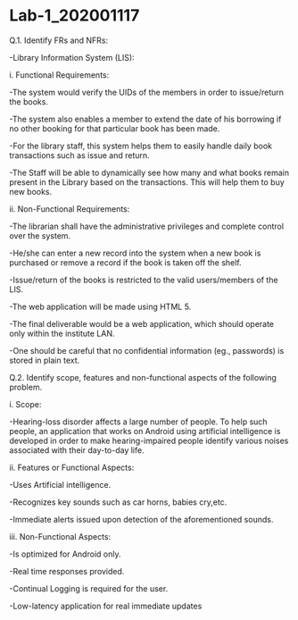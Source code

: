 # Lab-1_202001117

Q.1. Identify FRs and NFRs:

-Library Information System (LIS):

i. Functional Requirements:

-The system would verify the UIDs of the members in order to issue/return the books.

-The system also enables a member to extend the date of his borrowing if no other booking for that particular book has been made.

-For the library staff, this system helps them to easily handle daily book transactions such as issue and return.

-The Staff will be able to dynamically see how many and what books remain present in the Library based on the transactions. This will help them to buy new books.

ii. Non-Functional Requirements:

-The librarian shall have the administrative privileges and complete control over the system.

-He/she can enter a new record into the system when a new book is purchased or remove a record if the book is taken off the shelf.

-Issue/return of the books is restricted to the valid users/members of the LIS.

-The web application  will be made using HTML 5.

-The final deliverable would be a web application, which should operate only within the institute LAN.

-One should be careful that no confidential information (eg., passwords) is stored in plain text.

Q.2. Identify scope, features and non-functional aspects of the following problem.

i. Scope: 

-Hearing-loss disorder affects a large number of people. To help such people, an application that works on Android using artificial intelligence is developed in order to make hearing-impaired people identify various noises associated with their day-to-day life.

ii. Features or Functional Aspects:

-Uses Artificial intelligence.

-Recognizes key sounds such as car horns, babies cry,etc.

-Immediate alerts issued upon detection of the aforementioned sounds.

iii. Non-Functional Aspects:

-Is optimized for Android only.

-Real time responses provided.

-Continual Logging is required for the user.

-Low-latency application for real immediate updates



